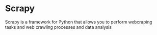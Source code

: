# Scrapy
Scrapy is a framework for Python that allows you to perform webcraping tasks and web crawling processes and data analysis
